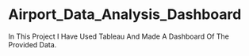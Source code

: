 # Airport_Data_Analysis_Dashboard
In This Project I Have Used Tableau And Made A Dashboard Of The Provided Data.
